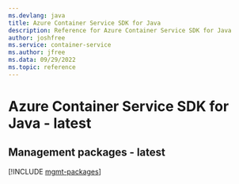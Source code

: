 ```yaml
---
ms.devlang: java
title: Azure Container Service SDK for Java
description: Reference for Azure Container Service SDK for Java
author: joshfree
ms.service: container-service
ms.author: jfree
ms.data: 09/29/2022
ms.topic: reference
---
```

# Azure Container Service SDK for Java - latest

## Management packages - latest
[!INCLUDE [mgmt-packages](container-service-mgmt-index.md)]